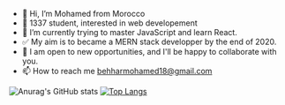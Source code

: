 - 👋 Hi, I’m Mohamed from Morocco
- 👀 1337 student, interested in web developement
- 🌱 I’m currently trying to master JavaScript and learn React.
- :white_check_mark: My aim is to became a MERN stack developper by the end of 2020.
- :muscle: I am open to new opportunities, and I'll be happy to collaborate with you.
- 📫 How to reach me behharmohamed18@gmail.com

![Anurag's GitHub stats](https://github-readme-stats.vercel.app/api?username=MohamedBehhar&theme=material-palenight&show_icons=true)
[![Top Langs](https://github-readme-stats.vercel.app/api/top-langs/?username=MohamedBehhar&layout=compact&theme=material-palenight&show_icons=true)](https://github.com/anuraghazra/github-readme-stats)
<!---
MohamedBehhar/MohamedBehhar is a ✨ special ✨ repository because its `README.md` (this file) appears on your GitHub profile.
You can click the Preview link to take a look at your changes.
--->
